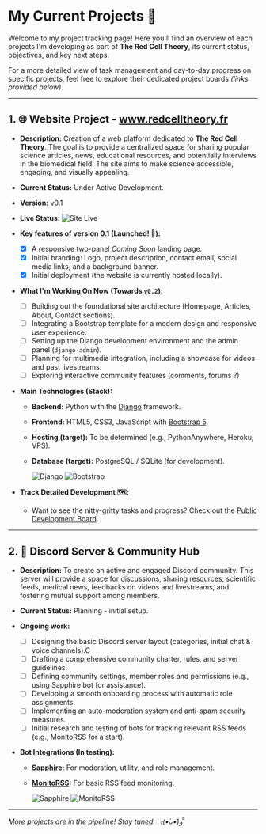 # My Current Projects 🚀

Welcome to my project tracking page! Here you'll find an overview of each projects I'm developing as part of **The Red Cell Theory**, its current status, objectives, and key next steps.

For a more detailed view of task management and day-to-day progress on specific projects, feel free to explore their dedicated project boards _(links provided below)_.

---

##  1. 🌐 Website Project - www.redcelltheory.fr

* **Description:** Creation of a web platform dedicated to **The Red Cell Theory**. The goal is to provide a centralized space for sharing popular science articles, news, educational resources, and potentially interviews in the biomedical field. The site aims to make science accessible, engaging, and visually appealing.
* **Current Status:** Under Active Development.
* **Version:** v0.1
* **Live Status:** ![Site Live](https://img.shields.io/badge/%F0%9F%8C%8D%20Page%20is%20Live!-darkgreen?style=flat-square)
  
* **Key features of version 0.1 (Launched! 🎉):**
    - [x] A responsive two-panel _Coming Soon_ landing page.
    - [x] Initial branding: Logo, project description, contact email, social media links, and a background banner.
    - [x] Initial deployment (the website is currently hosted locally).

* **What I'm Working On Now (Towards `v0.2`):**
    - [ ] Building out the foundational site architecture (Homepage, Articles, About, Contact sections).
    - [ ] Integrating a Bootstrap template for a modern design and responsive user experience.
    - [ ] Setting up the Django development environment and the admin panel (`django-admin`).
    - [ ] Planning for multimedia integration, including a showcase for videos and past livestreams.
    - [ ] Exploring interactive community features (comments, forums ?)
    
* **Main Technologies (Stack):**
    * **Backend:** Python with the [Django](https://www.djangoproject.com/) framework.
    * **Frontend:** HTML5, CSS3, JavaScript with [Bootstrap 5](https://getbootstrap.com/).
    * **Hosting (target):** To be determined (e.g., PythonAnywhere, Heroku, VPS).
    * **Database (target):** PostgreSQL / SQLite (for development).

      ![Django](https://img.shields.io/badge/django-%23092E20.svg?style=for-the-badge&logo=django&logoColor=white) ![Bootstrap](https://img.shields.io/badge/bootstrap-%238511FA.svg?style=for-the-badge&logo=bootstrap&logoColor=white)

* **Track Detailed Development 🗺️:**
    * Want to see the nitty-gritty tasks and progress? Check out the [Public Development Board](LINK_TO_YOUR_PUBLIC_GITHUB_PROJECT_BOARD_HERE_IF_YOU_CREATE_ONE).

---

## 2. 💬 Discord Server & Community Hub

* **Description:** To create an active and engaged Discord community. This server will provide a space for discussions, sharing resources, scientific feeds, medical news, feedbacks on videos and livestreams, and fostering mutual support among members.
* **Current Status:** Planning - initial setup.
  
* **Ongoing work:**
    - [ ] Designing the basic Discord server layout (categories, initial chat & voice channels).C
    - [ ] Drafting a comprehensive community charter, rules, and server guidelines.
    - [ ] Defining community settings, member roles and permissions (e.g., using Sapphire bot for assistance).
    - [ ] Developing a smooth onboarding process with automatic role assignments.
    - [ ] Implementing an auto-moderation system and anti-spam security measures.
    - [ ] Initial research and testing of bots for tracking relevant RSS feeds (e.g., MonitoRSS for a start).
 
* **Bot Integrations (In testing):**
    * **[Sapphire](https://sapphirebot.com/):** For moderation, utility, and role management. 
    * **[MonitoRSS](https://monitorss.xyz/):** For basic RSS feed monitoring. 

      ![Sapphire](https://img.shields.io/badge/Bot-Sapphire-blueviolet?style=flat-square) ![MonitoRSS](https://img.shields.io/badge/Bot-MonitoRSS-orange?style=flat-square)
---

*More projects are in the pipeline! Stay tuned ೕ(•̀ᴗ•́)و ̑̑*
